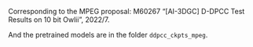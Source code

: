 Corresponding to the MPEG proposal: M60267 “[AI-3DGC] D-DPCC Test Results on 10 bit Owlii”, 2022/7.

And the pretrained models are in the folder ```ddpcc_ckpts_mpeg```.
